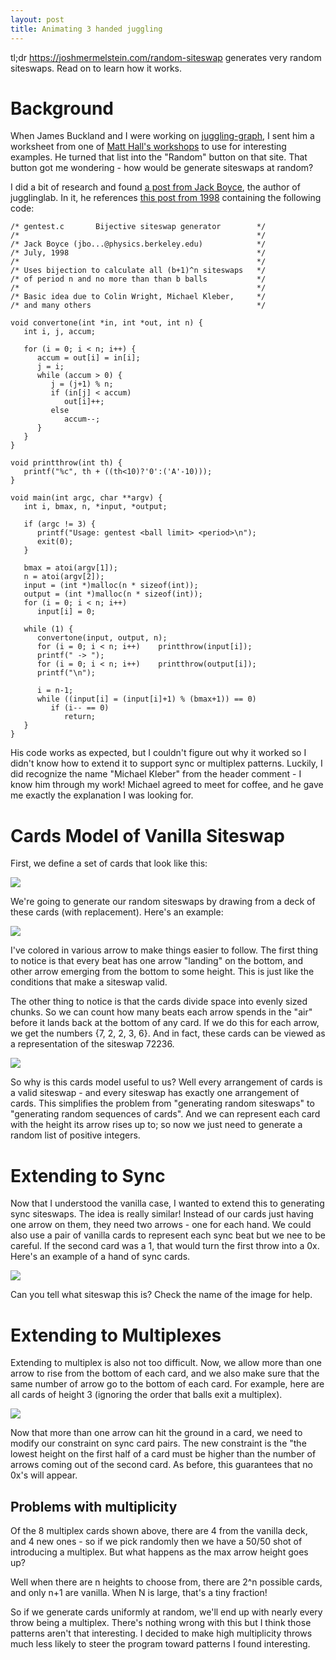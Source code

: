 ```yaml
---
layout: post
title: Animating 3 handed juggling
---
```


tl;dr https://joshmermelstein.com/random-siteswap generates very random
siteswaps. Read on to learn how it works.

Background
==========

When James Buckland and I were working on
[juggling-graph](https://jbuckland.com/juggling-graph/), I sent him a worksheet
from one of [Matt Hall's workshops](http://jugglesensei.net/workshops.html) to
use for interesting examples. He turned that list into the "Random" button on
that site. That button got me wondering - how would be generate siteswaps at
random?

I did a bit of research and found 
[a post from Jack Boyce](https://groups.google.com/forum/#!topic/rec.juggling/IVuHX_bDsNY),
 the author of jugglinglab. In it, he references 
[this post from 1998](https://groups.google.com/forum/#!msg/rec.juggling/KdkPFy8qDP0/fFYbpL4XxWsJ)
containing the following code:

```
/* gentest.c       Bijective siteswap generator        */
/*                                                     */
/* Jack Boyce (jbo...@physics.berkeley.edu)            */
/* July, 1998                                          */
/*                                                     */
/* Uses bijection to calculate all (b+1)^n siteswaps   */
/* of period n and no more than than b balls           */
/*                                                     */
/* Basic idea due to Colin Wright, Michael Kleber,     */
/* and many others                                     */

void convertone(int *in, int *out, int n) {
   int i, j, accum;
     
   for (i = 0; i < n; i++) {
      accum = out[i] = in[i];
      j = i;
      while (accum > 0) {
         j = (j+1) % n;
         if (in[j] < accum)
            out[i]++;
         else
            accum--;
      }
   }
}

void printthrow(int th) {
   printf("%c", th + ((th<10)?'0':('A'-10)));
}

void main(int argc, char **argv) {
   int i, bmax, n, *input, *output;

   if (argc != 3) {
      printf("Usage: gentest <ball limit> <period>\n");
      exit(0);
   }

   bmax = atoi(argv[1]);
   n = atoi(argv[2]);
   input = (int *)malloc(n * sizeof(int));
   output = (int *)malloc(n * sizeof(int));
   for (i = 0; i < n; i++)
      input[i] = 0;

   while (1) {
      convertone(input, output, n);
      for (i = 0; i < n; i++)    printthrow(input[i]);
      printf(" -> ");
      for (i = 0; i < n; i++)    printthrow(output[i]);
      printf("\n");

      i = n-1;
      while ((input[i] = (input[i]+1) % (bmax+1)) == 0)
         if (i-- == 0)
            return;
   }
}
```

His code works as expected, but I couldn't figure out why it worked so I didn't
know how to extend it to support sync or multiplex patterns. Luckily, I did
recognize the name "Michael Kleber" from the header comment - I know him through
my work! Michael agreed to meet for coffee, and he gave me exactly the
explanation I was looking for.

Cards Model of Vanilla Siteswap
===============================

First, we define a set of cards that look like this:

<img src="/images/random-siteswap/example-cards.png" style="max-height: 400px">

We're going to generate our random siteswaps by drawing from a deck of these
cards (with replacement). Here's an example:

<img src="/images/random-siteswap/ex1.png" style="max-height: 400px">

I've colored in various arrow to make things easier to follow. The first thing
to notice is that every beat has one arrow "landing" on the bottom, and other
arrow emerging from the bottom to some height. This is just like the conditions
that make a siteswap valid.

The other thing to notice is that the cards divide space into evenly sized
chunks. So we can count how many beats each arrow spends in the "air" before it
lands back at the bottom of any card. If we do this for each arrow, we get the
numbers {7, 2, 2, 3, 6}. And in fact, these cards can be viewed as a
representation of the siteswap 72236.

<img src="/images/random-siteswap/72236.png" style="max-height: 400px">

So why is this cards model useful to us? Well every arrangement of cards is a
valid siteswap - and every siteswap has exactly one arrangement of cards. This
simplifies the problem from "generating random siteswaps" to "generating random
sequences of cards". And we can represent each card with the height its arrow
rises up to; so now we just need to generate a random list of positive integers.

Extending to Sync
=================

Now that I understood the vanilla case, I wanted to extend this to generating
sync siteswaps. The idea is really similar! Instead of our cards just having one
arrow on them, they need two arrows - one for each hand. We could also use a
pair of vanilla cards to represent each sync beat but we nee to be careful. If
the second card was a 1, that would turn the first throw into a 0x. Here's an
example of a hand of sync cards.

<img src="/images/random-siteswap/2x8x6x4x.png" style="max-height: 400px">

Can you tell what siteswap this is? Check the name of the image for help.

Extending to Multiplexes
========================

Extending to multiplex is also not too difficult. Now, we allow more than one
arrow to rise from the bottom of each card, and we also make sure that the same
number of arrow go to the bottom of each card. For example, here are all cards
of height 3 (ignoring the order that balls exit a multiplex).

<img src="/images/random-siteswap/3_height.png" style="max-height: 400px">

Now that more than one arrow can hit the ground in a card, we need to modify our
constraint on sync card pairs. The new constraint is the "the lowest height on
the first half of a card must be higher than the number of arrows coming out of
the second card. As before, this guarantees that no 0x's will appear.

## Problems with multiplicity

Of the 8 multiplex cards shown above, there are 4 from the vanilla deck, and 4
new ones - so if we pick randomly then we have a 50/50 shot of introducing a
multiplex. But what happens as the max arrow height goes up?

Well when there are n heights to choose from, there are 2^n possible cards, and
only n+1 are vanilla. When N is large, that's a tiny fraction!

So if we generate cards uniformly at random, we'll end up with nearly every
throw being a multiplex. There's nothing wrong with this but I think those
patterns aren't that interesting. I decided to make high multiplicity throws
much less likely to steer the program toward patterns I found interesting.
